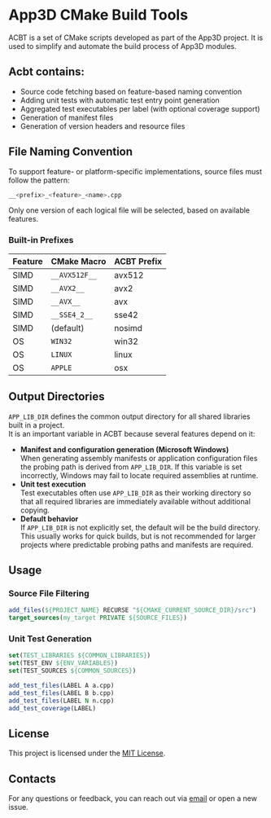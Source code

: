 # App3D CMake Build Tools

ACBT is a set of CMake scripts developed as part of the App3D project. It is used to simplify and automate the build process of App3D modules.

## Acbt contains:

- Source code fetching based on feature-based naming convention
- Adding unit tests with automatic test entry point generation
- Aggregated test executables per label (with optional coverage support)
- Generation of manifest files
- Generation of version headers and resource files

## File Naming Convention
To support feature- or platform-specific implementations, source files must follow the pattern:
```sh
__<prefix>_<feature>_<name>.cpp
```
Only one version of each logical file will be selected, based on available features.

### Built-in Prefixes
| Feature | CMake Macro    | ACBT Prefix |
|---------|----------------|-------------|
| SIMD    | `__AVX512F__`  | avx512      |
| SIMD    | `__AVX2__`     | avx2        |
| SIMD    | `__AVX__`      | avx         |
| SIMD    | `__SSE4_2__`   | sse42       |
| SIMD    | (default)      | nosimd      |
| OS      | `WIN32`        | win32       |
| OS      | `LINUX`        | linux       |
| OS      | `APPLE`        | osx         |

## Output Directories
`APP_LIB_DIR` defines the common output directory for all shared libraries built in a project.  
It is an important variable in ACBT because several features depend on it:

- **Manifest and configuration generation (Microsoft Windows)**  
  When generating assembly manifests or application configuration files the probing path is derived from `APP_LIB_DIR`. If this variable is set incorrectly, Windows may fail to locate required assemblies at runtime.
- **Unit test execution**  
  Test executables often use `APP_LIB_DIR` as their working directory so that all required libraries are immediately available without additional copying.
- **Default behavior**  
  If `APP_LIB_DIR` is not explicitly set, the default will be the build directory. This usually works for quick builds, but is not recommended for larger projects where predictable probing paths and manifests are required.

## Usage

### Source File Filtering
```cmake
add_files(${PROJECT_NAME} RECURSE "${CMAKE_CURRENT_SOURCE_DIR}/src")
target_sources(my_target PRIVATE ${SOURCE_FILES})
```

### Unit Test Generation
```cmake
set(TEST_LIBRARIES ${COMMON_LIBRARIES})
set(TEST_ENV ${ENV_VARIABLES})
set(TEST_SOURCES ${COMMON_SOURCES})

add_test_files(LABEL A a.cpp)
add_test_files(LABEL B b.cpp)
add_test_files(LABEL N n.cpp)
add_test_coverage(LABEL)
```

## License
This project is licensed under the [MIT License](LICENSE).

## Contacts
For any questions or feedback, you can reach out via [email](mailto:wusikijeronii@gmail.com) or open a new issue.